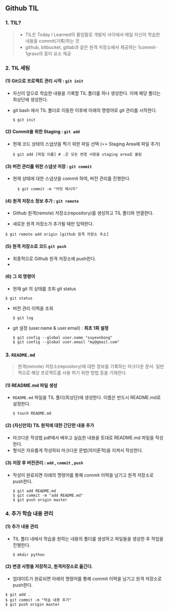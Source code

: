 ## Github TIL



###  1. TIL?

> * TIL은 Today I Learned의 줄임말로 개발자 사이에서 매일 자신이 학습한 내용을 commit(기록)하는 것 
> * github, bitbucket, gitlab과 같은 원격 저장소에서 제공하는 1commit-1grass의 흥미 요소 제공 



### 2. TIL 세팅

#### (1) Git으로 프로젝트 관리 시작 : `git init `

* 자신이 앞으로 학습한 내용을 기록할 TIL 폴더를 하나 생성한다. 이때 해당 폴더는 최상단에 생성한다. 

* git bash 에서 TIL 폴더로 이동한 이후에 아래의 명령어로 git 관리를 시작한다.

  ```shell
  $ git init
  ```

  

#### (2) Commit을 위한 Staging : `git add`

* 현재 코드 상태의 스냅샷을 찍기 위한 파일 선택 (== Staging Area에 파일 추가) 

  ```shell
  $ git add [파일 이름] # .은 모든 변경 사항을 staging area로 올림
  ```

  

#### (3) 버전 관리를 위한 스냅샷 저장 : `git commit` 

* 현재 상태에 대한 스냅샷을 commit 하여, 버전 관리를 진행한다. 

  ```shell
    $ git commit -m "커밋 메시지"
  ```

  

#### (4) 원격 저장소 정보 추가 : `git remote`

* Github 원격(remote) 저장소(repository)를 생성하고 TIL 폴더와 연결한다.

*  새로운 원격 저장소가 추가될 때만 입력한다.

  ```shell
  $ git remote add origin [github 원격 저장소 주소]
  ```



 #### (5) 원격 저장소로 코드 `git push` 

* 최종적으로 Github 원격 저장소에 push한다. 
* 

#### (6) 그 외 명령어

*  현재 git 의 상태를 조회 git status 

  ```shell
  $ git status
  ```

* 버전 관리 이력을 조회 

  ```shell
  $ git log
  ```

* git 설정 (user.name & user.email) : **최초 1회 설정**

  ```
  $ git config --global user.name "suyeonbong"
  $ git config --global user.email "my@gmail.com"
  
  ```

  

### 3. `README.md `

> 원격(remote) 저장소(repository)에 대한 정보를 기록하는 마크다운 문서. 일반적으로 해당 프로젝트를 사용 하기 위한 방법 등을 기재한다. 

#### (1) README.md 파일 생성 

* `README.md` 파일을 TIL 폴더(최상단)에 생성한다. 이름은 반드시 README.md로 설정한다.

  ```shell
  $ touch README.md
  ```

#### (2) (자신만의) TIL 원칙에 대한 간단한 내용 추가

* 마크다운 작성법 pdf에서 배우고 실습한 내용을 토대로 README.md 파일을 작성한다. 
* 형식은 자유롭게 작성하되 마크다운 문법(의미론적)을 지켜서 작성한다.

#### (3) 저장 후 버전관리 : `add` , `commit` , `push` 

* 작성이 완료되면 아래의 명령어를 통해 commit 이력을 남기고 원격 저장소로 push한다.

  ```shell
  $ git add README.md
  $ git commit -m "add README.md"
  $ git push origin master
  ```

  

### 4. 추가 학습 내용 관리

#### (1) 추가 내용 관리

* TIL 폴더 내에서 학습을 원하는 내용의 폴더를 생성하고 파일들을 생성한 후 작업을 진행한다.

  ```shell
  $ mkdir python
  ```

  

#### (2) 변경 사항을 저장하고, 원격저장소로 옮긴다. 

* 업데이트가 완료되면 아래의 명령어를 통해 commit 이력을 남기고 원격 저장소로 push한다.

```shell
$ git add .
$ git commit -m "학습 내용 추가"
$ git push origin master
```

